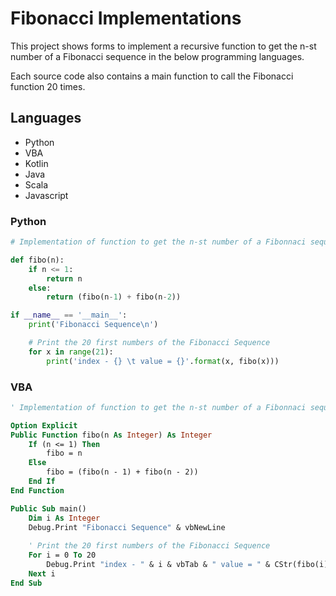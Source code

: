 # Fibonacci Implementations
This project shows forms to implement a recursive function to get the n-st number of a Fibonacci sequence in the below programming languages.

Each source code also contains a main function to call the Fibonacci function 20 times.

## Languages
* Python
* VBA
* Kotlin
* Java
* Scala
* Javascript

### Python
```python
# Implementation of function to get the n-st number of a Fibonnaci sequence in Python 

def fibo(n):
    if n <= 1:
        return n
    else:
        return (fibo(n-1) + fibo(n-2))

if __name__ == '__main__':
    print('Fibonacci Sequence\n')

    # Print the 20 first numbers of the Fibonacci Sequence
    for x in range(21):
        print('index - {} \t value = {}'.format(x, fibo(x)))
```

### VBA
```vb
' Implementation of function to get the n-st number of a Fibonnaci sequence in VBA

Option Explicit
Public Function fibo(n As Integer) As Integer
    If (n <= 1) Then
        fibo = n
    Else
        fibo = (fibo(n - 1) + fibo(n - 2))
    End If
End Function

Public Sub main()
    Dim i As Integer
    Debug.Print "Fibonacci Sequence" & vbNewLine
    
    ' Print the 20 first numbers of the Fibonacci Sequence 
    For i = 0 To 20
        Debug.Print "index - " & i & vbTab & " value = " & CStr(fibo(i))
    Next i
End Sub
```